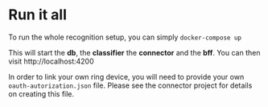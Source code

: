 # Run it all

To run the whole recognition setup, you can simply
`docker-compose up`

This will start the **db**, the **classifier** the **connector** and the **bff**. You can then visit http://localhost:4200

In order to link your own ring device, you will need to provide your own `oauth-autorization.json` file. Please see the connector project for details on creating this file.

